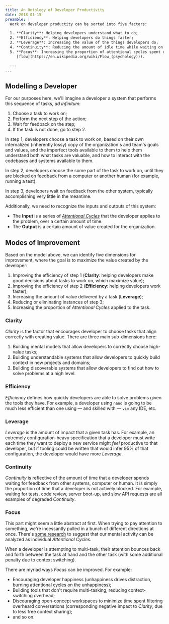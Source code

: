 ```yaml
---
title: An Ontology of Developer Productivity
date: 2018-01-15
preamble: |
  Work on developer productity can be sorted into five factors:

  1. **Clarity**: Helping developers understand what to do;
  2. **Efficiency**: Helping developers do things faster;
  3. **Leverage**: Increasing the value of the things developers do;
  4. **Continuity**: Reducing the amount of idle time while waiting on computers or other humans;
  5. **Focus**: Increasing the proportion of attentional cycles spent on the task at hand (promoting
     [flow](https://en.wikipedia.org/wiki/Flow_(psychology))).

  ---
...
```


## Modelling a Developer

For our purposes here, we'll imagine a developer a system that performs this sequence of tasks, *ad
infinitum*:

1. Choose a task to work on;
2. Perform the next step of the action;
3. Wait for feedback on the step;
4. If the task is not done, go to step 2.

In step 1, developers choose a task to work on, based on their own internalized (inherently lossy)
copy of the organization's and team's goals and values, and the imperfect tools available to them to
help them understand both what tasks are valuable, and how to interact with the codebases and
systems available to them.

In step 2, developers choose the some part of the task to work on, until they are blocked on
feedback from a computer or another human (for example, running a test).

In step 3, developers wait on feedback from the other system, typically accomplishing very little in
the meantime.

Additionally, we need to recognize the inputs and outputs of this system:

* The **Input** is a series of [*Attentional
  Cycles*](https://www.ncbi.nlm.nih.gov/pmc/articles/PMC3081809/) that the developer applies to the
  problem, over a certain amount of time.
* The **Output** is a certain amount of value created for the organization.

## Modes of Improvement

Based on the model above, we can identify five dimensions for improvement, where the goal is to
maximize the value created by the developer:

1. Improving the efficiency of step 1 (**Clarity**: helping developers make good decisions about
   tasks to work on, which maximize value);
2. Improving the efficiency of step 2 (**Efficiency**: helping developers work faster);
3. Increasing the amount of value delivered by a task (**Leverage**);
4. Reducing or eliminating instances of step 3;
5. Increasing the proportion of *Attentional Cycles* applied to the task.

### Clarity

*Clarity* is the factor that encourages developer to choose tasks that align correctly with creating
value. There are three main sub-dimensions here:

1. Building mental models that allow developers to correctly choose high-value tasks;
2. Building understandable systems that allow developers to quickly build context in new projects
   and domains;
3. Building discoverable systems that allow developers to find out how to solve problems at a high
   level.

### Efficiency

*Efficiency* defines how quickly developers are able to solve problems given the tools they have.
For example, a developer using `nano` is going to be much less efficient than one using — and
skilled with — `vim` any IDE, etc.

### Leverage

*Leverage* is the amount of impact that a given task has. For example, an extremely
configuration-heavy specification that a developer must write each time they want to deploy a new
service might *feel* productive to that developer, but if tooling could be written that would infer
95% of that configuration, the developer would have more *Leverage*.

### Continuity

*Continuity* is reflective of the amount of time that a developer spends waiting for feedback from
other systems, computer or human. It is simply the proportion of time that a developer is not
actively blocked. For example, waiting for tests, code review, server boot-up, and slow API requests
are all examples of degraded *Continuity*.

### Focus

This part might seem a little abstract at first. When trying to pay attention to something, we're
incessantly pulled in a bunch of different directions at once. There's [some
research](https://www.ncbi.nlm.nih.gov/pmc/articles/PMC3081809/) to suggest that our mental activity
can be analyzed as individual *Attentional Cycles*.

When a developer is attempting to multi-task, their attention bounces back and forth between the
task at hand and the other task (with some additional penalty due to context switching).

There are myriad ways *Focus* can be improved. For example:

* Encouraging developer happiness (unhappiness drives distraction, burning attentional cycles on the
  unhappiness);
* Building tools that don't require multi-tasking, reducing context-switching overhead;
* Discouraging open-concept workspaces to minimize time spent filtering overheard conversations
  (corresponding negative impact to *Clarity*, due to less free context sharing);
* and so on.
